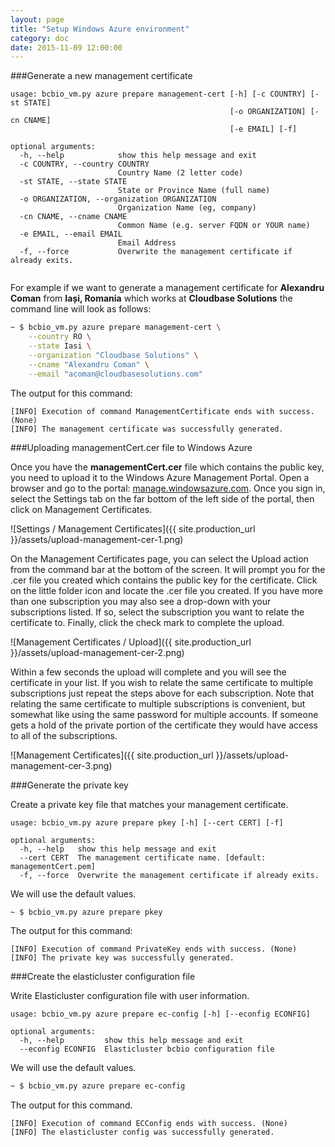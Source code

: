 ```yaml
---
layout: page
title: "Setup Windows Azure environment"
category: doc
date: 2015-11-09 12:00:00
---
```


###Generate a new management certificate

```
usage: bcbio_vm.py azure prepare management-cert [-h] [-c COUNTRY] [-st STATE]
                                                 [-o ORGANIZATION] [-cn CNAME]
                                                 [-e EMAIL] [-f]

optional arguments:
  -h, --help            show this help message and exit
  -c COUNTRY, --country COUNTRY
                        Country Name (2 letter code)
  -st STATE, --state STATE
                        State or Province Name (full name)
  -o ORGANIZATION, --organization ORGANIZATION
                        Organization Name (eg, company)
  -cn CNAME, --cname CNAME
                        Common Name (e.g. server FQDN or YOUR name)
  -e EMAIL, --email EMAIL
                        Email Address
  -f, --force           Overwrite the management certificate if already exits.


```

For example if we want to generate a management certificate for **Alexandru Coman** from **Iași, Romania** which works at **Cloudbase Solutions** the command line will look as follows:
 
```bash
~ $ bcbio_vm.py azure prepare management-cert \
    --country RO \
    --state Iasi \
    --organization "Cloudbase Solutions" \
    --cname "Alexandru Coman" \
    --email "acoman@cloudbasesolutions.com"
```

The output for this command:

```
[INFO] Execution of command ManagementCertificate ends with success. (None)
[INFO] The management certificate was successfully generated.
```

###Uploading managementCert.cer file to Windows Azure

Once you have the **managementCert.cer** file which contains the public key, you need to upload it to the Windows Azure Management Portal. Open a browser and go to the portal: [manage.windowsazure.com](https://manage.windowsazure.com). Once you sign in, select the Settings tab on the far bottom of the left side of the portal, then click on Management Certificates.

![Settings / Management Certificates]({{ site.production_url }}/assets/upload-management-cer-1.png)

On the Management Certificates page, you can select the Upload action from the command bar at the bottom of the screen. It will prompt you for the .cer file you created which contains the public key for the certificate. Click on the little folder icon and locate the .cer file you created. If you have more than one subscription you may also see a drop-down with your subscriptions listed. If so, select the subscription you want to relate the certificate to. Finally, click the check mark to complete the upload.

![Management Certificates / Upload]({{ site.production_url }}/assets/upload-management-cer-2.png)

Within a few seconds the upload will complete and you will see the certificate in your list. If you wish to relate the same certificate to multiple subscriptions just repeat the steps above for each subscription. Note that relating the same certificate to multiple subscriptions is convenient, but somewhat like using the same password for multiple accounts. If someone gets a hold of the private portion of the certificate they would have access to all of the subscriptions.

![Management Certificates]({{ site.production_url }}/assets/upload-management-cer-3.png)

###Generate the private key

Create a private key file that matches your management certificate.

```
usage: bcbio_vm.py azure prepare pkey [-h] [--cert CERT] [-f]

optional arguments:
  -h, --help   show this help message and exit
  --cert CERT  The management certificate name. [default: managementCert.pem]
  -f, --force  Overwrite the management certificate if already exits.
```

We will use the default values.

```bash
~ $ bcbio_vm.py azure prepare pkey
```

The output for this command:

```
[INFO] Execution of command PrivateKey ends with success. (None)
[INFO] The private key was successfully generated.
```

###Create the elasticluster configuration file

Write Elasticluster configuration file with user information.

```
usage: bcbio_vm.py azure prepare ec-config [-h] [--econfig ECONFIG]

optional arguments:
  -h, --help         show this help message and exit
  --econfig ECONFIG  Elasticluster bcbio configuration file
```

We will use the default values.

```bash
~ $ bcbio_vm.py azure prepare ec-config
```

The output for this command.

```
[INFO] Execution of command ECConfig ends with success. (None)
[INFO] The elasticluster config was successfully generated.
```
